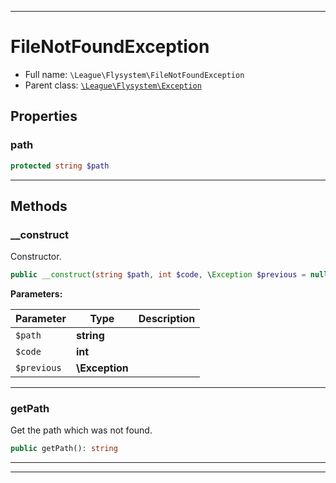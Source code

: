 ***

# FileNotFoundException

* Full name: `\League\Flysystem\FileNotFoundException`
* Parent class: [`\League\Flysystem\Exception`](./Exception.md)

## Properties

### path

```php
protected string $path
```

***

## Methods

### __construct

Constructor.

```php
public __construct(string $path, int $code, \Exception $previous = null): mixed
```

**Parameters:**

| Parameter | Type | Description |
|-----------|------|-------------|
| `$path` | **string** |  |
| `$code` | **int** |  |
| `$previous` | **\Exception** |  |

***

### getPath

Get the path which was not found.

```php
public getPath(): string
```

***


***

